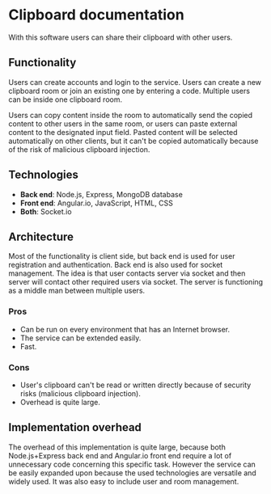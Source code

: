 # Clipboard documentation
With this software users can share their clipboard with other users.

## Functionality
Users can create accounts and login to the service. Users can create a new clipboard room or join an existing one by entering a code.
Multiple users can be inside one clipboard room.

Users can copy content inside the room to automatically send the copied content to other users in the same room,
or users can paste external content to the designated input field. Pasted content will be selected automatically on other clients,
but it can't be copied automatically because of the risk of malicious clipboard injection.

## Technologies
* **Back end**: Node.js, Express, MongoDB database
* **Front end**: Angular.io, JavaScript, HTML, CSS
* **Both**: Socket.io

## Architecture
Most of the functionality is client side, but back end is used for user registration and authentication.
Back end is also used for socket management. The idea is that user contacts server via socket and then server will contact
other required users via socket. The server is functioning as a middle man between multiple users.

### Pros
+ Can be run on every environment that has an Internet browser. 
+ The service can be extended easily.
+ Fast.

### Cons
- User's clipboard can't be read or written directly because of security risks (malicious clipboard injection).
- Overhead is quite large.

## Implementation overhead
The overhead of this implementation is quite large, because both Node.js+Express back end and Angular.io front end
require a lot of unnecessary code concerning this specific task. However the service can be easily expanded upon because
the used technologies are versatile and widely used. It was also easy to include user and room management.
